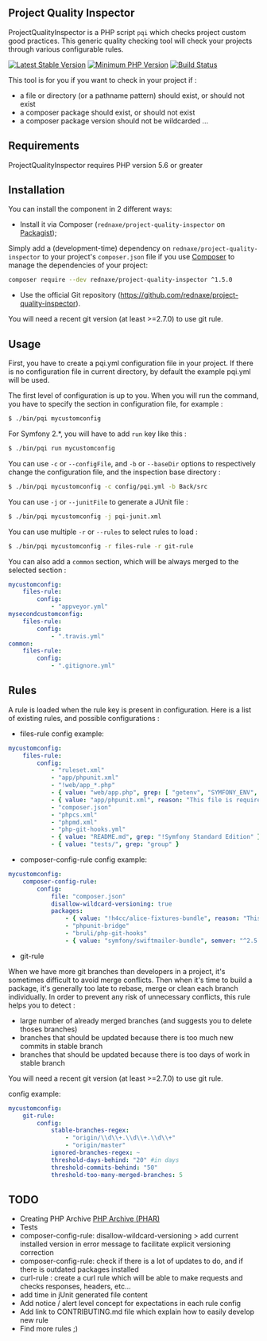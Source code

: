 Project Quality Inspector
-------------------------

ProjectQualityInspector is a PHP script `pqi` which checks project custom good practices.
This generic quality checking tool will check your projects through various configurable rules.

[![Latest Stable Version](https://img.shields.io/packagist/v/rednaxe/project-quality-inspector.svg?style=flat-square)](https://packagist.org/packages/rednaxe/project-quality-inspector)
[![Minimum PHP Version](https://img.shields.io/badge/php-%3E%3D%205.6-8892BF.svg?style=flat-square)](https://php.net/)
[![Build Status](https://img.shields.io/travis/ReDnAxE/project-quality-inspector/master.svg?style=flat-square)](https://travis-ci.org/ReDnAxE/project-quality-inspector)

This tool is for you if you want to check in your project if :
* a file or directory (or a pathname pattern) should exist, or should not exist
* a composer package should exist, or should not exist
* a composer package version should not be wildcarded
...

Requirements
------------

ProjectQualityInspector requires PHP version 5.6 or greater

Installation
------------

You can install the component in 2 different ways:

* Install it via Composer (``rednaxe/project-quality-inspector`` on [Packagist](https://packagist.org/packages/rednaxe/project-quality-inspector));

Simply add a (development-time) dependency on ``rednaxe/project-quality-inspector`` to your project's ``composer.json`` file if you use [Composer](https://getcomposer.org/) to manage the dependencies of your project:
```bash
composer require --dev rednaxe/project-quality-inspector ^1.5.0
```

* Use the official Git repository (https://github.com/rednaxe/project-quality-inspector).

You will need a recent git version (at least >=2.7.0) to use git rule.

Usage
-----

First, you have to create a pqi.yml configuration file in your project. If there is no configuration file in current directory, by default the example pqi.yml will be used.

The first level of configuration is up to you. When you will run the command, you have to specify the section in configuration file, for example :
```bash
$ ./bin/pqi mycustomconfig
```

For Symfony 2.*, you will have to add ``run`` key like this :

```bash
$ ./bin/pqi run mycustomconfig
```

You can use ``-c`` or ``--configFile``, and ``-b`` or ``--baseDir`` options to respectively change the configuration file, and the inspection base directory :
```bash
$ ./bin/pqi mycustomconfig -c config/pqi.yml -b Back/src
```

You can use ``-j`` or ``--junitFile`` to generate a JUnit file :
```bash
$ ./bin/pqi mycustomconfig -j pqi-junit.xml
```

You can use multiple ``-r`` or ``--rules`` to select rules to load :
```bash
$ ./bin/pqi mycustomconfig -r files-rule -r git-rule
```

You can also add a ``common`` section, which will be always merged to the selected section :
```yaml
mycustomconfig:
    files-rule:
        config:
            - "appveyor.yml"
mysecondcustomconfig:
    files-rule:
        config:
            - ".travis.yml"
common:
    files-rule:
        config:
            - ".gitignore.yml"
```

Rules
-----

A rule is loaded when the rule key is present in configuration.
Here is a list of existing rules, and possible configurations :

* files-rule config example:

```yaml
mycustomconfig:
    files-rule:
        config:
            - "ruleset.xml"
            - "app/phpunit.xml"
            - "!web/app_*.php"
            - { value: "web/app.php", grep: [ "getenv", "SYMFONY_ENV", "!$_ENV" ], reason: "This file is required and must use getenv php function to retrieve SYMFONY_ENV environment variable" }
            - { value: "app/phpunit.xml", reason: "This file is required for testing code" }
            - "composer.json"
            - "phpcs.xml"
            - "phpmd.xml"
            - "php-git-hooks.yml"
            - { value: "README.md", grep: "!Symfony Standard Edition" }
            - { value: "tests/", grep: "group" }
```

* composer-config-rule config example:

```yaml
mycustomconfig:
    composer-config-rule:
        config:
            file: "composer.json"
            disallow-wildcard-versioning: true
            packages:
                - { value: "!h4cc/alice-fixtures-bundle", reason: "This package is no more maintained" }
                - "phpunit-bridge"
                - "bruli/php-git-hooks"
                - { value: "symfony/swiftmailer-bundle", semver: "^2.5.0" }
```

* git-rule

When we have more git branches than developers in a project, it's sometimes difficult to avoid merge conflicts. Then when it's time to build a package, it's generally too late to rebase, merge or clean each branch individually.
In order to prevent any risk of unnecessary conflicts, this rule helps you to detect :
- large number of already merged branches (and suggests you to delete thoses branches)
- branches that should be updated because there is too much new commits in stable branch
- branches that should be updated because there is too days of work in stable branch

You will need a recent git version (at least >=2.7.0) to use git rule.

config example:

```yaml
mycustomconfig:
    git-rule:
        config:
            stable-branches-regex:
                - "origin/\\d\\+.\\d\\+.\\d\\+"
                - "origin/master"
            ignored-branches-regex: ~
            threshold-days-behind: "20" #in days
            threshold-commits-behind: "50"
            threshold-too-many-merged-branches: 5
```

TODO
----

* Creating PHP Archive [PHP Archive (PHAR)](https://php.net/phar)
* Tests
* composer-config-rule: disallow-wildcard-versioning > add current installed version in error message to facilitate explicit versioning correction
* composer-config-rule: check if there is a lot of updates to do, and if there is outdated packages installed
* curl-rule : create a curl rule which will be able to make requests and checks responses, headers, etc...
* add time in jUnit generated file content
* Add notice / alert level concept for expectations in each rule config
* Add link to CONTRIBUTING.md file which explain how to easily develop new rule
* Find more rules ;)